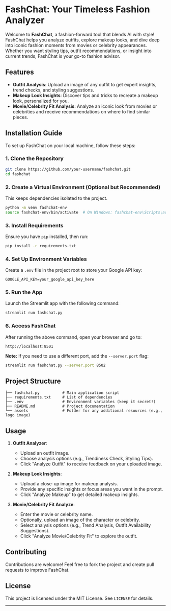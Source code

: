# FashChat: Your Timeless Fashion Analyzer

Welcome to **FashChat**, a fashion-forward tool that blends AI with style! FashChat helps you analyze outfits, explore makeup looks, and dive deep into iconic fashion moments from movies or celebrity appearances. Whether you want styling tips, outfit recommendations, or insight into current trends, FashChat is your go-to fashion advisor.

## Features

- **Outfit Analysis**: Upload an image of any outfit to get expert insights, trend checks, and styling suggestions.
- **Makeup Look Insights**: Discover tips and tricks to recreate a makeup look, personalized for you.
- **Movie/Celebrity Fit Analysis**: Analyze an iconic look from movies or celebrities and receive recommendations on where to find similar pieces.

## Installation Guide

To set up FashChat on your local machine, follow these steps:

### 1. Clone the Repository

```bash
git clone https://github.com/your-username/fashchat.git
cd fashchat
```

### 2. Create a Virtual Environment (Optional but Recommended)

This keeps dependencies isolated to the project.

```bash
python -m venv fashchat-env
source fashchat-env/bin/activate  # On Windows: fashchat-env\Scripts\activate
```

### 3. Install Requirements

Ensure you have `pip` installed, then run:

```bash
pip install -r requirements.txt
```

### 4. Set Up Environment Variables

Create a `.env` file in the project root to store your Google API key:

```plaintext
GOOGLE_API_KEY=your_google_api_key_here
```

### 5. Run the App

Launch the Streamlit app with the following command:

```bash
streamlit run fashchat.py
```

### 6. Access FashChat

After running the above command, open your browser and go to:

```plaintext
http://localhost:8501
```

**Note:** If you need to use a different port, add the `--server.port` flag:

```bash
streamlit run fashchat.py --server.port 8502
```

## Project Structure

```plaintext
├── fashchat.py          # Main application script
├── requirements.txt     # List of dependencies
├── .env                 # Environment variables (keep it secret!)
├── README.md            # Project documentation
└── assets               # Folder for any additional resources (e.g., logo image)
```

## Usage

1. **Outfit Analyzer**:
   - Upload an outfit image.
   - Choose analysis options (e.g., Trendiness Check, Styling Tips).
   - Click "Analyze Outfit" to receive feedback on your uploaded image.

2. **Makeup Look Insights**:
   - Upload a close-up image for makeup analysis.
   - Provide any specific insights or focus areas you want in the prompt.
   - Click "Analyze Makeup" to get detailed makeup insights.

3. **Movie/Celebrity Fit Analyze**:
   - Enter the movie or celebrity name.
   - Optionally, upload an image of the character or celebrity.
   - Select analysis options (e.g., Trend Analysis, Outfit Availability Suggestions).
   - Click "Analyze Movie/Celebrity Fit" to explore the outfit.

## Contributing

Contributions are welcome! Feel free to fork the project and create pull requests to improve FashChat.

## License

This project is licensed under the MIT License. See `LICENSE` for details.

---
